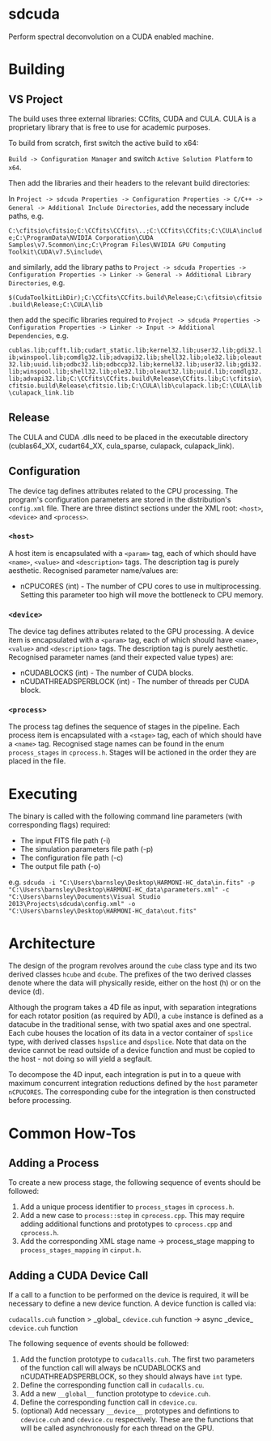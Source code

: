 # sdcuda
Perform spectral deconvolution on a CUDA enabled machine.

# Building

## VS Project

The build uses three external libraries: CCfits, CUDA and CULA. CULA is a proprietary library that is free to use for academic purposes. 

To build from scratch, first switch the active build to x64:

`Build -> Configuration Manager` and switch `Active Solution Platform` to `x64`. 

Then add the libraries and their headers to the relevant build directories:

In `Project -> sdcuda Properties -> Configuration Properties -> C/C++ -> General -> Additional Include Directories`, add the necessary include paths, e.g. 

`C:\cfitsio\cfitsio;C:\CCfits\CCfits\..;C:\CCfits\CCfits;C:\CULA\include;C:\ProgramData\NVIDIA Corporation\CUDA Samples\v7.5common\inc;C:\Program Files\NVIDIA GPU Computing Toolkit\CUDA\v7.5\include\`

and similarly, add the library paths to `Project -> sdcuda Properties -> Configuration Properties -> Linker -> General -> Additional Library Directories`, e.g.

`$(CudaToolkitLibDir);C:\CCfits\CCfits.build\Release;C:\cfitsio\cfitsio.build\Release;C:\CULA\lib`

then add the specific libraries required to `Project -> sdcuda Properties -> Configuration Properties -> Linker -> Input -> Additional Dependencies`, e.g. 

`cublas.lib;cufft.lib;cudart_static.lib;kernel32.lib;user32.lib;gdi32.lib;winspool.lib;comdlg32.lib;advapi32.lib;shell32.lib;ole32.lib;oleaut32.lib;uuid.lib;odbc32.lib;odbccp32.lib;kernel32.lib;user32.lib;gdi32.lib;winspool.lib;shell32.lib;ole32.lib;oleaut32.lib;uuid.lib;comdlg32.lib;advapi32.lib;C:\CCfits\CCfits.build\Release\CCfits.lib;C:\cfitsio\cfitsio.build\Release\cfitsio.lib;C:\CULA\lib\culapack.lib;C:\CULA\lib\culapack_link.lib`

## Release

The CULA and CUDA .dlls need to be placed in the executable directory (cublas64\_XX, cudart64\_XX, cula_sparse, culapack, culapack_link).

## Configuration

The device tag defines attributes related to the CPU processing. The program's configuration parameters are stored in the distribution's `config.xml` file. 
There are three distinct sections under the XML root: `<host>`, `<device>` and `<process>`.

### `<host>`

A host item is encapsulated with a `<param>` tag, each of which should have `<name>`, `<value>` and `<description>` tags. The description tag is purely aesthetic. 
Recognised parameter name/values are:

- nCPUCORES (int) - The number of CPU cores to use in multiprocessing. Setting this parameter too high will move the bottleneck to CPU memory.


### `<device>`

The device tag defines attributes related to the GPU processing. A device item is encapsulated with a `<param>` tag, each of which should have `<name>`, `<value>` 
and `<description>` tags. The description tag is purely aesthetic. Recognised parameter names (and their expected value types) are:

- nCUDABLOCKS (int) - The number of CUDA blocks.
- nCUDATHREADSPERBLOCK (int) - The number of threads per CUDA block.

### `<process>`

The process tag defines the sequence of stages in the pipeline. Each process item is encapsulated with a `<stage>` tag, each of which should have a `<name>` tag. 
Recognised stage names can be found in the enum `process_stages` in `cprocess.h`. Stages will be actioned in the order they are placed in the file.

# Executing

The binary is called with the following command line parameters (with corresponding flags) required:

- The input FITS file path (-i)
- The simulation parameters file path (-p)
- The configuration file path (-c) 
- The output file path (-o)

e.g. `sdcuda -i "C:\Users\barnsley\Desktop\HARMONI-HC_data\in.fits" -p "C:\Users\barnsley\Desktop\HARMONI-HC_data\parameters.xml" -c "C:\Users\barnsley\Documents\Visual Studio 2013\Projects\sdcuda\config.xml" -o "C:\Users\barnsley\Desktop\HARMONI-HC_data\out.fits"`

# Architecture

The design of the program revolves around the `cube` class type and its two derived classes `hcube` and `dcube`. The prefixes of the two derived classes denote 
where the data will physically reside, either on the host (h) or on the device (d). 

Although the program takes a 4D file as input, with separation integrations for each rotator position (as required by ADI), a `cube` instance is defined as a 
datacube in the traditional sense, with two spatial axes and one spectral. Each cube houses the location of its data in a vector container of `spslice` type, 
with derived classes `hspslice` and `dspslice`. Note that data on the device cannot be read outside of a device function and must be copied to the host - not 
doing so will yield a segfault.

To decompose the 4D input, each integration is put in to a queue with maximum concurrent integration reductions defined by the `host` parameter `nCPUCORES`. The 
corresponding cube for the integration is then constructed before processing.

# Common How-Tos

## Adding a Process 

To create a new process stage, the following sequence of events should be followed:

1. Add a unique process identifier to `process_stages` in `cprocess.h`. 
2. Add a new case to `process::step` in `cprocess.cpp`. This may require adding additional functions and prototypes to `cprocess.cpp` and `cprocess.h`.
3. Add the corresponding XML stage name -> process_stage mapping to `process_stages_mapping` in `cinput.h`.

## Adding a CUDA Device Call

If a call to a function to be performed on the device is required, it will be necessary to define a new device function. A device function is called via:

`cudacalls.cuh` function > \_global\_ `cdevice.cuh` function -> async \_device\_ `cdevice.cuh` function

The following sequence of events should be followed:

1. Add the function prototype to `cudacalls.cuh`. The first two parameters of the function call will always be nCUDABLOCKS and nCUDATHREADSPERBLOCK, so they 
should always have `int` type. 
2. Define the corresponding function call in `cudacalls.cu`.
3. Add a new `__global__` function prototype to `cdevice.cuh`.
4. Define the corresponding function call in `cdevice.cu`.
5. (optional) Add necessary `__device__` prototypes and defintions to `cdevice.cuh` and `cdevice.cu` respectively. These are the functions that will be called 
asynchronously for each thread on the GPU.
